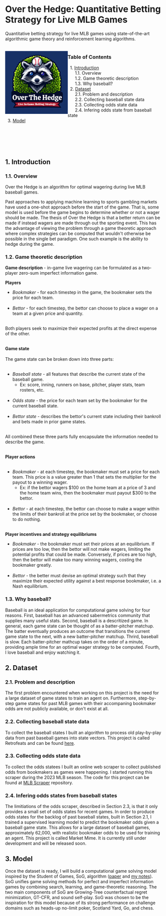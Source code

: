 # Over the Hedge: Quantitative Betting Strategy for Live MLB Games
Quantitative betting strategy for live MLB games using state-of-the-art algorithmic game theory and reinforcement learning algorithms. <br/><br/>

<img align="left" src="https://github.com/sbconlon/over-the-hedge/blob/main/images/over-the-hedge-logo.png" width=40%>

### Table of Contents
&nbsp;&nbsp;1. [Introduction](#1-introduction) <br/>
&nbsp;&nbsp;&nbsp;&nbsp;&nbsp; 1.1. Overview <br/>
&nbsp;&nbsp;&nbsp;&nbsp;&nbsp; 1.2. Game theoretic description <br/>
&nbsp;&nbsp;&nbsp;&nbsp;&nbsp; 1.3. Why baseball? <br/>
&nbsp;&nbsp;2. [Dataset](#2-dataset) <br/>
&nbsp;&nbsp;&nbsp;&nbsp;&nbsp; 2.1. Problem and description <br/>
&nbsp;&nbsp;&nbsp;&nbsp;&nbsp; 2.2. Collecting baseball state data <br/>
&nbsp;&nbsp;&nbsp;&nbsp;&nbsp; 2.3. Collecting odds state data <br/>
&nbsp;&nbsp;&nbsp;&nbsp;&nbsp; 2.4. Infering odds state from baseball state <br/>
&nbsp;&nbsp;3. [Model](#3-model) <br/>

<br/><br/><br/><br/>
## 1. Introduction
### 1.1. Overview
Over the Hedge is an algorithm for optimal wagering during live MLB baseball games. <br/>

Past approaches to applying machine learning to sports gambling markets have used a one-shot approach before the start of the game. That is, some model is used before the game begins to determine whether or not a wager should be made. The thesis of Over the Hedge is that a better return can be made if instead wagers are made through out the sporting event. This has the advantage of viewing the problem through a game theoretic approach where complex strategies can be computed that wouldn't otherwise be possible in the single bet paradigm. One such example is the ability to hedge during the game.

### 1.2. Game theoretic description

**Game description** - in-game live wagering can be formulated as a two-player zero-sum imperfect information game. <br/>

**Players**
 * _Bookmaker_ - for each timestep in the game, the bookmaker sets the price for each team. <br/><br/>
 * _Bettor_ - for each timestep, the bettor can choose to place a wager on a team at a given price and quantity. <br/><br/>

 Both players seek to maximize their expected profits at the direct expense of the other. <br/><Br/>

**Game state** <br/><br/>
The game state can be broken down into three parts: <br/><br/>
 * _Baseball state_ - all features that describe the current state of the baseball game.
   * Ex: score, inning, runners on base, pitcher, player stats, team rosters, etc. <br/><br/>
 * _Odds state_ - the price for each team set by the bookmaker for the current baseball state. <br/><br/>
 * _Bettor state_ - describes the bettor's current state including their bankroll and bets made in prior game states. <br/><br/>

 All combined these three parts fully encapsulate the information needed to describe the game. <br/><br/>

 **Player actions**<br/><br/>
  * _Bookmaker_ - at each timestep, the bookmaker must set a price for each team. This price is a value greater than 1 that sets the multiplier for the payout to a winning wager.
    * Ex: if the bettor wagers $100 on the home team at a price of 3 and the home team wins, then the bookmaker must payout $300 to the bettor. <br/><br/>
  * _Bettor_ - at each timestep, the bettor can choose to make a wager within the limits of their bankroll at the price set by the bookmaker, or choose to do nothing. <br/><br/>

  **Player incentives and strategy equilibriums**
   * _Bookmaker_ - the bookmaker must set their prices at an equilibrium. If prices are too low, then the bettor will not make wagers, limiting the potential profits that could be made. Conversely, if prices are too high, then the bettor will make too many winning wagers, costing the bookmaker greatly. <br/><br/>
   * _Bettor_ - the better must devise an optimal strategy such that they maximize their expected utility against a best response bookmaker, i.e. a Nash equilibrium.

### 1.3. Why baseball?
Baseball is an ideal application for computational game solving for four reasons. First, baseball has an advanced sabermetrics community that supplies many useful stats. Second, baseball is a descritized game. In general, each game state can be thought of as a batter-pitcher matchup. The batter eventually produces an outcome that transitions the current game state to the next, with a new batter-pitcher matchup. Thrird, baseball is slow. Each batter-pitcher mathcup takes on the order of a minute, providing ample time for an optimal wager strategy to be computed. Fourth, I love baseball and enjoy watching it. 

## 2. Dataset
### 2.1. Problem and description
The first problem encountered when working on this project is the need for a large dataset of game states to train an agent on. Furthermore, step-by-step game states for past MLB games with their accompaning bookmaker odds are not publicly available, or don't exist at all.

### 2.2. Collecting baseball state data
To collect the baseball states I built an algorithm to process old play-by-play data from past baseball games into state vectors. This project is called Retrofeats and can be found [here](https://github.com/sbconlon/retrofeats).

### 2.3. Collecting odds state data
To collect the odds statees I built an online web scraper to collect published odds from bookmakers as games were happening. I started running this scraper during the 2023 MLB season. The code for this project can be found at [MLB Scraper](https://github.com/sbconlon/mlb-scraper) repository.

### 2.4. Infering odds states from baseball states
The limitiations of the odds scraper, described in Section 2.3, is that it only provides a small set of odds states for recent games. In order to produce odds states for the backlog of past baseball states, built in Section 2.1, I trained a supervised learning model to predict the bookmaker odds given a baseball game state. This allows for a large dataset of baseball games, approximately 62,000, with realistic bookmaker odds to be used for training an agent. This project is called Market Mime. It is currently still under development and will be released soon. 

## 3. Model
Once the dataset is ready, I will build a computational game solving model inspired by the Student of Games, SoG, algorithm ([paper](https://www.ncbi.nlm.nih.gov/pmc/articles/PMC10651118/pdf/sciadv.adg3256.pdf) and [my notes](https://github.com/sbconlon/notes/blob/main/papers/student-of-games-a-unified-learning-algorithm-for-both-perfect-and-imperfect-info-games.pdf)). SoG unifies game solving methods for perfect and imperfect information games by combining search, learning, and game-theoretic reasoning. The two main components of SoG are Growing-Tree counterfactual regret minimization, GT-CFR, and sound self-play. SoG was chosen to be the inspiration for this model because of its strong performance on challenge domains such as heads-up no-limit poker, Scotland Yard, Go, and chess. 

